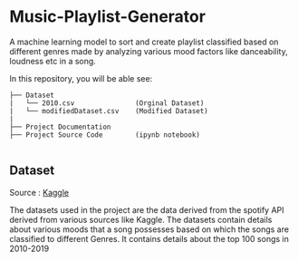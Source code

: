 # Music-Playlist-Generator
A machine learning model to sort and create  playlist classified based on different genres made by analyzing various mood factors like danceability, loudness etc in a song.


In this repository, you will be able see:
```
├── Dataset
|   └── 2010.csv               (Orginal Dataset)
|   └── modifiedDataset.csv    (Modified Dataset)
|
├── Project Documentation
├── Project Source Code        (ipynb notebook)  
   
```
## Dataset
Source : [Kaggle](https://www.kaggle.com/cnic92/spotify-past-decades-songs-50s10s?select=2010.csv)

The datasets used in the project are the data derived from the spotify API derived from various
sources like Kaggle. The datasets contain details about various moods that a song possesses
based on which the songs are classified to different Genres. It contains details about the top 100 songs in 2010-2019


